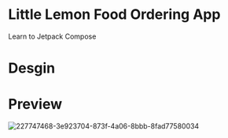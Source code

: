 # Little Lemon Food Ordering App
Learn to Jetpack Compose

# Desgin
<!---![LIttle-Lemon-App-all-screens](https://github.com/amroshehk/LittleLemon/assets/12536857/1e9de262-57a6-4a9f-aefa-08da4a50c877)--->

# Preview

![227747468-3e923704-873f-4a06-8bbb-8fad77580034](https://github.com/amroshehk/LittleLemon/assets/12536857/597db442-fe32-49d5-a0c7-daedf5aa5a53)


